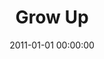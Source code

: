 ---
layout: series
series: "Grow Up"
permalink: "/grow-up/"
title: Grow Up
date: 2011-01-01 00:00:00
endDate: 2011-01-30 00:00:00
description: "With maturity comes benefits. Grown-ups enjoy freedoms, authority and power that kids don't experience. In much the same way, there are experiences of God we'll never have until we grow up in our faith. Join us in January as we focus on growing up to experience the great stuff God has to offer."
src: "http://s3.amazonaws.com/crossroads-media/images/legacy/content/GrowUp_90x90-1.jpg"
---